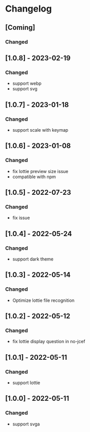 # Changelog

## [Coming]
### Changed

## [1.0.8] - 2023-02-19
### Changed
- support webp
- support svg

## [1.0.7] - 2023-01-18
### Changed
- support scale with keymap

## [1.0.6] - 2023-01-08
### Changed
- fix lottie preview size issue
- compatible with npm

## [1.0.5] - 2022-07-23
### Changed
- fix issue

## [1.0.4] - 2022-05-24
### Changed
- support dark theme

## [1.0.3] - 2022-05-14
### Changed
- Optimize lottie file recognition

## [1.0.2] - 2022-05-12
### Changed
- fix lottie display question in no-jcef

## [1.0.1] - 2022-05-11
### Changed
- support lottie

## [1.0.0] - 2022-05-11
### Changed
- support svga